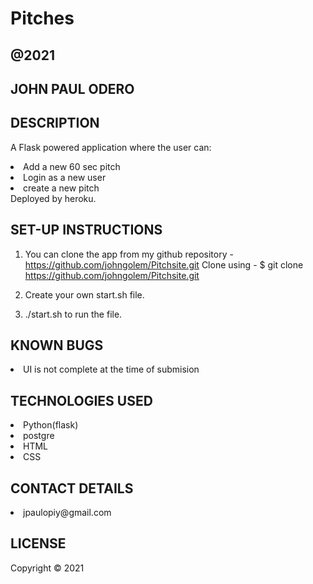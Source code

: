 ## <h1> Pitches </h1>

## @2021

## JOHN PAUL ODERO

## DESCRIPTION

A Flask powered application where the user can:
<li>Add a new 60 sec pitch</li>
<li>Login as a new user</li>
<li>create a new pitch</li>
Deployed by heroku.

## SET-UP INSTRUCTIONS

1. You can clone the app from my github repository - https://github.com/johngolem/Pitchsite.git
   Clone using - $ git clone https://github.com/johngolem/Pitchsite.git

2. Create your own start.sh file.

3. ./start.sh to run the file.

## KNOWN BUGS

<li>UI is not complete at the time of submision </li>

## TECHNOLOGIES USED

<li>Python(flask)</li>
<li>postgre</li>
<li>HTML</li>
<li>CSS</li>

## CONTACT DETAILS

<li>jpaulopiy@gmail.com</li>

## LICENSE

Copyright © 2021